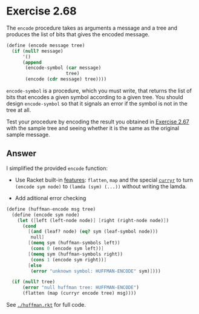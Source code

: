 # Exercise 2.68

The `encode` procedure takes as arguments a message and a tree and produces the
list of bits that gives the encoded message.

```scheme
(define (encode message tree)
  (if (null? message)
      '()
      (append
       (encode-symbol (car message)
                      tree)
       (encode (cdr message) tree))))
```

`encode-symbol` is a procedure, which you must write, that returns the list of
bits that encodes a given symbol according to a given tree. You should design
`encode-symbol` so that it signals an error if the symbol is not in the tree at
all.

Test your procedure by encoding the result you obtained in
[Exercise 2.67](./2.67.md) with the sample tree and seeing whether it is the
same as the original sample message.

## Answer

I simplified the provided `encode` function:

- Use Racket built-in [features][pairs]: `flatten`, `map` and the special
  [`curryr`][curryr] to turn `(encode sym node)` to `(lamda (sym) (...))`
  without writing the lamda.

- Add aditional error checking

[pairs]: https://docs.racket-lang.org/reference/pairs.html
[curryr]:
  https://docs.racket-lang.org/reference/procedures.html#%28def._%28%28lib._racket%2Ffunction..rkt%29._curryr%29%29

```scheme
(define (huffman-encode msg tree)
  (define (encode sym node)
    (let ([left (left-node node)] [right (right-node node)])
      (cond
        [(and (leaf? node) (eq? sym (leaf-symbol node)))
         null]
        [(memq sym (huffman-symbols left))
         (cons 0 (encode sym left))]
        [(memq sym (huffman-symbols right))
         (cons 1 (encode sym right))]
        [else
         (error "unknown symbol: HUFFMAN-ENCODE" sym)])))

  (if (null? tree)
      (error "null huffman tree: HUFFMAN-ENCODE")
      (flatten (map (curryr encode tree) msg))))
```

See [`./huffman.rkt`](./huffman.rkt) for full code.
